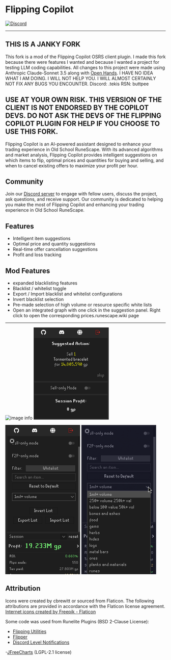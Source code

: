 # Flipping Copilot

[![Discord](https://img.shields.io/discord/1208453764630057010.svg)](https://discord.gg/UyQxA4QJAq)

----------------------------------------------------------------------------------
## THIS IS A JANKY FORK
This fork is a mod of the Flipping Copilot OSRS client plugin. I made this fork because there were features I wanted and because I wanted a project for testing LLM coding capabilities. All changes to this project were made using Anthropic Claude-Sonnet 3.5 along with [Open Hands](https://github.com/All-Hands-AI/OpenHands). I HAVE NO IDEA WHAT I AM DOING. I WILL NOT HELP YOU. I WILL ALMOST CERTAINLY NOT FIX ANY BUGS YOU ENCOUNTER. Discord: .tekis RSN: buttpee

USE AT YOUR OWN RISK. THIS VERSION OF THE CLIENT IS NOT ENDORSED BY THE COPILOT DEVS. DO NOT ASK THE DEVS OF THE FLIPPING COPILOT PLUGIN FOR HELP IF YOU CHOOSE TO USE THIS FORK.
----------------------------------------------------------------------------------

Flipping Copilot is an AI-powered assistant designed to enhance your trading experience in Old School RuneScape. With its advanced algorithms and market analysis, Flipping Copilot provides intelligent suggestions on which items to flip, optimal prices and quantities for buying and selling, and when to cancel existing offers to maximize your profit per hour.

## Community
Join our [Discord server](https://discord.gg/UyQxA4QJAq) to engage with fellow users, discuss the project, ask questions, and receive support. Our community is dedicated to helping you make the most of Flipping Copilot and enhancing your trading experience in Old School RuneScape.


## Features
 - Intelligent item suggestions
 - Optimal price and quantity suggestions
 - Real-time offer cancellation suggestions
 - Profit and loss tracking
## Mod Features
 - expanded blacklisting features
  - Blacklist / whitelist toggle
  - Export / Import blacklist and whitelist configurations
  - Invert blacklist selection
  - Pre-made selection of high volume or resource specific white lists
  - Open an integrated graph with one click in the suggestion panel. Right click to open the corresponding prices.runescape.wiki page
----------------------------------------------------------------------------------

![image info](./images/buy.png)
![image info](./images/sell.png)

![image info](./images/sold.png)
![image info](./images/flip-log.png)

## Attribution
Icons were created by cbrewitt or sourced from Flaticon. The following attributions are provided in accordance with the Flaticon license agreement.
<a href="https://www.flaticon.com/free-icons/internet" title="internet icons">Internet icons created by Freepik - Flaticon</a>

Some code was used from Runelite Plugins (BSD 2-Clause License):
- [Flipping Utilities](https://github.com/Flipping-Utilities/rl-plugin?tab=readme-ov-file)
- [Flipper](https://github.com/OkayestDev/OSRS-Flipper)
- [Discord Level Notifications](https://github.com/ATremonte/Discord-Level-Notifications)

-[JFreeCharts](https://github.com/jfree/jfreechart) (LGPL-2.1 license)
